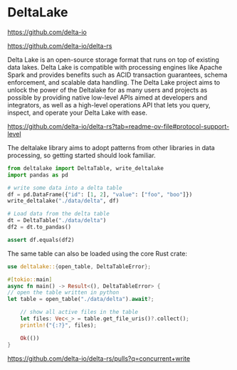 # DeltaLake

https://github.com/delta-io


https://github.com/delta-io/delta-rs

Delta Lake is an open-source storage format that runs on top of existing data lakes. Delta Lake is compatible with processing engines like Apache Spark and provides benefits such as ACID transaction guarantees, schema enforcement, and scalable data handling.
The Delta Lake project aims to unlock the power of the Deltalake for as many users and projects as possible by providing native low-level APIs aimed at developers and integrators, as well as a high-level operations API that lets you query, inspect, and operate your Delta Lake with ease.


https://github.com/delta-io/delta-rs?tab=readme-ov-file#protocol-support-level


The deltalake library aims to adopt patterns from other libraries in data processing, so getting started should look familiar.

```python
from deltalake import DeltaTable, write_deltalake
import pandas as pd

# write some data into a delta table
df = pd.DataFrame({"id": [1, 2], "value": ["foo", "boo"]})
write_deltalake("./data/delta", df)

# Load data from the delta table
dt = DeltaTable("./data/delta")
df2 = dt.to_pandas()

assert df.equals(df2)
```
The same table can also be loaded using the core Rust crate:
```rust
use deltalake::{open_table, DeltaTableError};

#[tokio::main]
async fn main() -> Result<(), DeltaTableError> {
// open the table written in python
let table = open_table("./data/delta").await?;

    // show all active files in the table
    let files: Vec<_> = table.get_file_uris()?.collect();
    println!("{:?}", files);

    Ok(())
}
```

https://github.com/delta-io/delta-rs/pulls?q=concurrent+write


